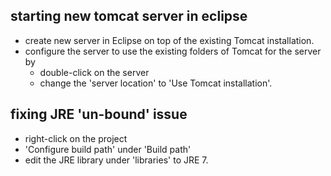 ## starting new tomcat server in eclipse
* create new server in Eclipse on top of the existing Tomcat installation.
* configure the server to use the existing folders of Tomcat for the server by
	* double-click on the server
	* change the 'server location' to 'Use Tomcat installation'.
	
## fixing JRE 'un-bound' issue
* right-click on the project
* 'Configure build path' under 'Build path'
* edit the JRE library under 'libraries' to JRE 7.